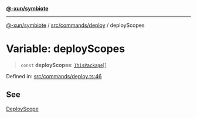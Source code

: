 [**@-xun/symbiote**](../../../../README.md)

***

[@-xun/symbiote](../../../../README.md) / [src/commands/deploy](../README.md) / deployScopes

# Variable: deployScopes

> `const` **deployScopes**: [`ThisPackage`](../../../configure/enumerations/ThisPackageGlobalScope.md#thispackage)[]

Defined in: [src/commands/deploy.ts:46](https://github.com/Xunnamius/symbiote/blob/7f982952167d73373d4dffdf7657e7060cf032fe/src/commands/deploy.ts#L46)

## See

[DeployScope](../../../configure/enumerations/ThisPackageGlobalScope.md)
